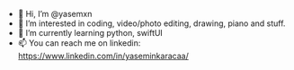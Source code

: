 - 👋 Hi, I’m @yasemxn
- 👀 I’m interested in coding, video/photo editing, drawing, piano and stuff.
- 🌱 I’m currently learning python, swiftUI
- 📫 You can reach me on linkedin: https://www.linkedin.com/in/yaseminkaracaa/
